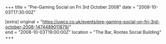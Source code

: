 +++
title = "Pre-Gaming Social on Fri 3rd October 2008"
date = "2008-10-03T17:30:00Z"

[extra]
original = "https://uwcs.co.uk/events/pre-gaming-social-on-fri-3rd-october-2008-1474489011879/"    
end = "2008-10-03T19:00:00Z"
location = "The Bar, Rootes Social Building"
+++



